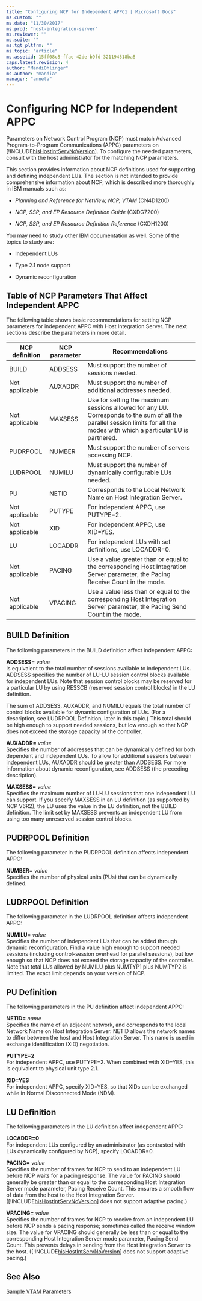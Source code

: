 ```yaml
---
title: "Configuring NCP for Independent APPC1 | Microsoft Docs"
ms.custom: ""
ms.date: "11/30/2017"
ms.prod: "host-integration-server"
ms.reviewer: ""
ms.suite: ""
ms.tgt_pltfrm: ""
ms.topic: "article"
ms.assetid: 15ff08c8-ffae-42de-b9fd-321194518ba8
caps.latest.revision: 4
author: "MandiOhlinger"
ms.author: "mandia"
manager: "anneta"
---
```

# Configuring NCP for Independent APPC
Parameters on Network Control Program (NCP) must match Advanced Program-to-Program Communications (APPC) parameters on [!INCLUDE[hisHostIntServNoVersion](../includes/hishostintservnoversion-md.md)]. To configure the needed parameters, consult with the host administrator for the matching NCP parameters.  
  
 This section provides information about NCP definitions used for supporting and defining independent LUs. The section is not intended to provide comprehensive information about NCP, which is described more thoroughly in IBM manuals such as:  
  
-   *Planning and Reference for NetView, NCP, VTAM* (CN4D1200)  
  
-   *NCP, SSP, and EP Resource Definition Guide* (CXDG7200)  
  
-   *NCP, SSP, and EP Resource Definition Reference* (CXDH1200)  
  
 You may need to study other IBM documentation as well. Some of the topics to study are:  
  
-   Independent LUs  
  
-   Type 2.1 node support  
  
-   Dynamic reconfiguration  
  
## Table of NCP Parameters That Affect Independent APPC  
 The following table shows basic recommendations for setting NCP parameters for independent APPC with Host Integration Server. The next sections describe the parameters in more detail.  
  
|NCP definition|NCP parameter|Recommendations|  
|--------------------|-------------------|---------------------|  
|BUILD|ADDSESS|Must support the number of sessions needed.|  
|Not applicable|AUXADDR|Must support the number of additional addresses needed.|  
|Not applicable|MAXSESS|Use for setting the maximum sessions allowed for any LU. Corresponds to the sum of all the parallel session limits for all the modes with which a particular LU is partnered.|  
|PUDRPOOL|NUMBER|Must support the number of servers accessing NCP.|  
|LUDRPOOL|NUMILU|Must support the number of dynamically configurable LUs needed.|  
|PU|NETID|Corresponds to the Local Network Name on Host Integration Server.|  
|Not applicable|PUTYPE|For independent APPC, use PUTYPE=2.|  
|Not applicable|XID|For independent APPC, use XID=YES.|  
|LU|LOCADDR|For independent LUs with set definitions, use LOCADDR=0.|  
|Not applicable|PACING|Use a value greater than or equal to the corresponding Host Integration Server parameter, the Pacing Receive Count in the mode.|  
|Not applicable|VPACING|Use a value less than or equal to the corresponding Host Integration Server parameter, the Pacing Send Count in the mode.|  
  
## BUILD Definition  
 The following parameters in the BUILD definition affect independent APPC:  
  
 **ADDSESS=** *value*  
 Is equivalent to the total number of sessions available to independent LUs. ADDSESS specifies the number of LU-LU session control blocks available for independent LUs. Note that session control blocks may be reserved for a particular LU by using RESSCB (reserved session control blocks) in the LU definition.  
  
 The sum of ADDSESS, AUXADDR, and NUMILU equals the total number of control blocks available for dynamic configuration of LUs. (For a description, see LUDRPOOL Definition, later in this topic.) This total should be high enough to support needed sessions, but low enough so that NCP does not exceed the storage capacity of the controller.  
  
 **AUXADDR=** *value*  
 Specifies the number of addresses that can be dynamically defined for both dependent and independent LUs. To allow for additional sessions between independent LUs, AUXADDR should be greater than ADDSESS. For more information about dynamic reconfiguration, see ADDSESS (the preceding description).  
  
 **MAXSESS=** *value*  
 Specifies the maximum number of LU-LU sessions that one independent LU can support. If you specify MAXSESS in an LU definition (as supported by NCP V6R2), the LU uses the value in the LU definition, not the BUILD definition. The limit set by MAXSESS prevents an independent LU from using too many unreserved session control blocks.  
  
## PUDRPOOL Definition  
 The following parameter in the PUDRPOOL definition affects independent APPC:  
  
 **NUMBER=** *value*  
 Specifies the number of physical units (PUs) that can be dynamically defined.  
  
## LUDRPOOL Definition  
 The following parameter in the LUDRPOOL definition affects independent APPC:  
  
 **NUMILU**= *value*  
 Specifies the number of independent LUs that can be added through dynamic reconfiguration. Find a value high enough to support needed sessions (including control-session overhead for parallel sessions), but low enough so that NCP does not exceed the storage capacity of the controller. Note that total LUs allowed by NUMILU plus NUMTYP1 plus NUMTYP2 is limited. The exact limit depends on your version of NCP.  
  
## PU Definition  
 The following parameters in the PU definition affect independent APPC:  
  
 **NETID=** *name*  
 Specifies the name of an adjacent network, and corresponds to the local Network Name on Host Integration Server. NETID allows the network names to differ between the host and Host Integration Server. This name is used in exchange identification (XID) negotiation.  
  
 **PUTYPE=2**  
 For independent APPC, use PUTYPE=2. When combined with XID=YES, this is equivalent to physical unit type 2.1.  
  
 **XID=YES**  
 For independent APPC, specify XID=YES, so that XIDs can be exchanged while in Normal Disconnected Mode (NDM).  
  
## LU Definition  
 The following parameters in the LU definition affect independent APPC:  
  
 **LOCADDR=0**  
 For independent LUs configured by an administrator (as contrasted with LUs dynamically configured by NCP), specify LOCADDR=0.  
  
 **PACING=** *value*  
 Specifies the number of frames for NCP to send to an independent LU before NCP waits for a pacing response. The value for PACING should generally be greater than or equal to the corresponding Host Integration Server mode parameter, Pacing Receive Count. This ensures a smooth flow of data from the host to the Host Integration Server. ([!INCLUDE[hisHostIntServNoVersion](../includes/hishostintservnoversion-md.md)] does not support adaptive pacing.)  
  
 **VPACING=** *value*  
 Specifies the number of frames for NCP to receive from an independent LU before NCP sends a pacing response; sometimes called the receive window size. The value for VPACING should generally be less than or equal to the corresponding Host Integration Server mode parameter, Pacing Send Count. This prevents delays in sending from the Host Integration Server to the host. ([!INCLUDE[hisHostIntServNoVersion](../includes/hishostintservnoversion-md.md)] does not support adaptive pacing.)  
  
## See Also  
 [Sample VTAM Parameters](../core/sample-vtam-parameters1.md)